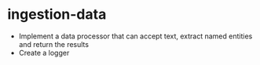 # ingestion-data
- Implement a data processor that can accept text, extract named entities and return the results
 - Create a logger